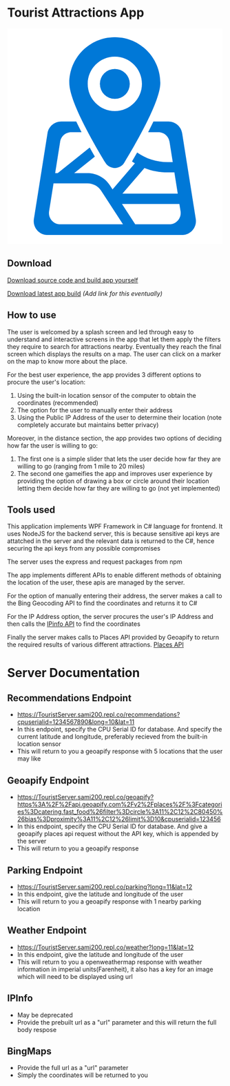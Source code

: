 # Tourist Attractions App

![Logo](./FBLACodingAndProgramming2021-2022/Assets/logo.png)

## Download

[Download source code and build app yourself](https://github.com/Aeschyl/FBLA-Attractions-App/archive/refs/heads/master.zip)

[Download latest app build](#) _(Add link for this eventually)_

## How to use

The user is welcomed by a splash screen and led through easy to understand and interactive screens in the app that let them apply the filters they require to search for attractions nearby. Eventually they reach the final screen which displays the results on a map. The user can click on a marker on the map to know more about the place.

For the best user experience, the app provides 3 different options to procure the user's location:

1. Using the built-in location sensor of the computer to obtain the coordinates (recommended)
2. The option for the user to manually enter their address
3. Using the Public IP Address of the user to determine their location (note completely accurate but maintains better privacy)

Moreover, in the distance section, the app provides two options of deciding how far the user is willing to go:

1. The first one is a simple slider that lets the user decide how far they are willing to go (ranging from 1 mile to 20 miles)
2. The second one gameifies the app and improves user experience by providing the option of drawing a box or circle around their location letting them decide how far they are willing to go (not yet implemented)

## Tools used

This application implements WPF Framework in C# language for frontend. It uses NodeJS for the backend server, this is because sensitive api keys are attatched in the server and the relevant data is returned to the C#, hence securing the api keys from any possible compromises

The server uses the express and request packages from npm

The app implements different APIs to enable different methods of obtaining the location of the user, these apis are managed by the server.

For the option of manually entering their address, the server makes a call to the Bing Geocoding API to find the coordinates and returns it to C#

For the IP Address option, the server procures the user's IP Address and then calls the [IPinfo API](https://ipinfo.io/products/ip-geolocation-api) to find the coordinates

Finally the server makes calls to Places API provided by Geoapify to return the required results of various different attractions. [Places API](https://www.geoapify.com/places-api)




# Server Documentation

## Recommendations Endpoint
- https://TouristServer.sami200.repl.co/recommendations?cpuserialid=1234567890&long=10&lat=11
- In this endpoint, specify the CPU Serial ID for database. And specify the current latitude and longitude, preferably recieved from the built-in location sensor
- This will return to you a geoapify response with 5 locations that the user may like
## Geoapify Endpoint
- https://TouristServer.sami200.repl.co/geoapify?https%3A%2F%2Fapi.geoapify.com%2Fv2%2Fplaces%2F%3Fcategories%3Dcatering.fast_food%26filter%3Dcircle%3A11%2C12%2C80450%26bias%3Dproximity%3A11%2C12%26limit%3D10&cpuserialid=123456
- In this endpoint, specify the CPU Serial ID for database. And give a geoapify places api request without the API key, which is appended by the server
- This will return to you a geoapify response
## Parking Endpoint
- https://TouristServer.sami200.repl.co/parking?long=11&lat=12
- In this endpoint, give the latitude and longitude of the user
- This will return to you a geoapify response with 1 nearby parking location
## Weather Endpoint
- https://TouristServer.sami200.repl.co/weather?long=11&lat=12
- In this endpoint, give the latitude and longitude of the user
- This will return to you a openweathermap response with weather information in imperial units(Farenheit), it also has a key for an image which will need to be displayed using url
## IPInfo
- May be deprecated
- Provide the prebuilt url as a "url" parameter and this will return the full body respose
## BingMaps
- Provide the full url as a "url" parameter
- Simply the coordinates will be returned to you

